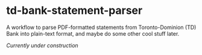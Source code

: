 # td-bank-statement-parser

A workflow to parse PDF-formatted statements from Toronto-Dominion (TD) Bank into plain-text format, and maybe do some other cool stuff later.

*Currently under construction*
